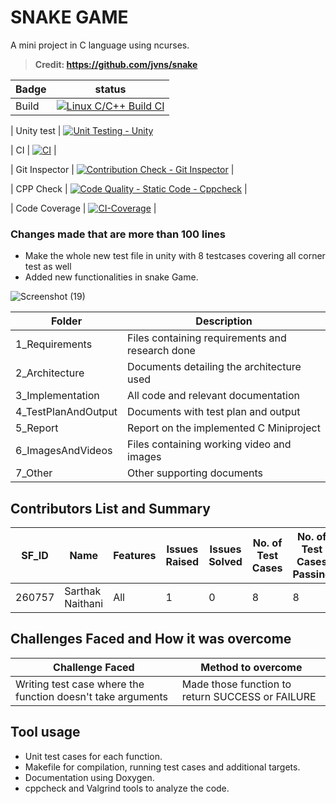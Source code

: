 # SNAKE GAME
A mini project in C language using ncurses.
> **Credit: https://github.com/jvns/snake**  

 
 Badge  | status 
 ------------- | ------------- 
| Build  | [![Linux C/C++ Build CI](https://github.com/Nitin994644/M1_game_snake/actions/workflows/build.yml/badge.svg)](https://github.com/Nitin994644/M1_game_snake/actions/workflows/build.yml)  |

| Unity test  | [![Unit Testing - Unity](https://github.com/Nitin994644/M1_game_snake/actions/workflows/Unity_test.yml/badge.svg)](https://github.com/Nitin994644/M1_game_snake/actions/workflows/Unity_test.yml)  

| CI  | [![CI](https://github.com/Nitin994644/M1_game_snake/actions/workflows/coverage.yml/badge.svg)](https://github.com/Nitin994644/M1_game_snake/actions/workflows/coverage.yml)  |

| Git Inspector  | [![Contribution Check - Git Inspector](https://github.com/Nitin994644/M1_game_snake/actions/workflows/git_inspector.yml/badge.svg)](https://github.com/Nitin994644/M1_game_snake/actions/workflows/git_inspector.yml)  |

| CPP Check  | [![Code Quality - Static Code - Cppcheck](https://github.com/Nitin994644/M1_game_snake/actions/workflows/cpp_check.yml/badge.svg)](https://github.com/Nitin994644/M1_game_snake/actions/workflows/cpp_check.yml)  |

| Code Coverage | [![CI-Coverage](https://github.com/Nitin994644/M1_game_snake/actions/workflows/codecoverage.yml/badge.svg)](https://github.com/Nitin994644/M1_game_snake/actions/workflows/codecoverage.yml) |


### Changes made that are more than 100 lines
* Make the whole new test file in unity with 8 testcases covering all corner test as well
* Added new functionalities in snake Game.

![Screenshot (19)](https://user-images.githubusercontent.com/39693903/114858614-556b7f00-9e07-11eb-9bc0-f14ca281c9bb.png) 


Folder |	Description
------------ | -------------
1_Requirements |	Files containing requirements and research done
2_Architecture |	Documents detailing the architecture used
3_Implementation |	All code and relevant documentation
4_TestPlanAndOutput |	Documents with test plan and output
5_Report |	Report on the implemented C Miniproject
6_ImagesAndVideos |	Files containing working video and images
7_Other |	Other supporting documents

## Contributors List and Summary

SF_ID |	Name |	Features |	Issues Raised |	Issues Solved |	No. of Test Cases |	No. of Test Cases Passing
----- | -------| ------|-------|----------|-----------|--------
260757 |	Sarthak Naithani |	All |	1 |	0 |	8 |	8

## Challenges Faced and How it was overcome
Challenge Faced |	Method to overcome
------------ | -------------
Writing test case where the function doesn't take arguments |	Made those function to return SUCCESS or FAILURE

## Tool usage
* Unit test cases for each function.
* Makefile for compilation, running test cases and additional targets.
* Documentation using Doxygen.
* cppcheck and Valgrind tools to analyze the code.
